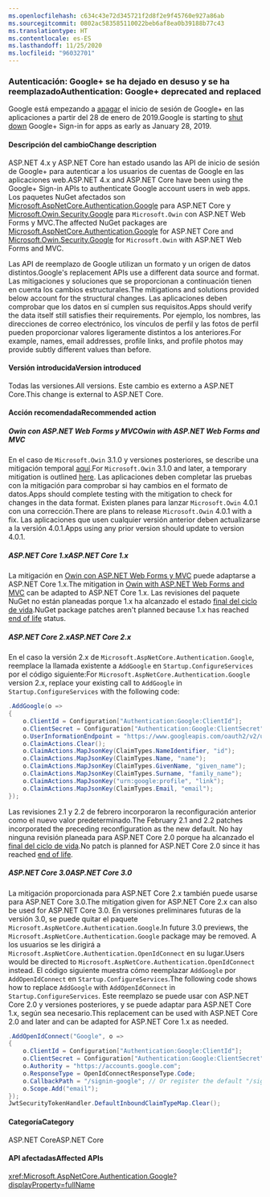 ```yaml
---
ms.openlocfilehash: c634c43e72d345721f2d8f2e9f45760e927a86ab
ms.sourcegitcommit: 0802ac583585110022beb6af8ea0b39188b77c43
ms.translationtype: HT
ms.contentlocale: es-ES
ms.lasthandoff: 11/25/2020
ms.locfileid: "96032701"
---
```

### <a name="authentication-google-deprecated-and-replaced"></a><span data-ttu-id="38b11-101">Autenticación: Google+ se ha dejado en desuso y se ha reemplazado</span><span class="sxs-lookup"><span data-stu-id="38b11-101">Authentication: Google+ deprecated and replaced</span></span>

<span data-ttu-id="38b11-102">Google está empezando a [apagar](https://developers.google.com/+/api-shutdown) el inicio de sesión de Google+ en las aplicaciones a partir del 28 de enero de 2019.</span><span class="sxs-lookup"><span data-stu-id="38b11-102">Google is starting to [shut down](https://developers.google.com/+/api-shutdown) Google+ Sign-in for apps as early as January 28, 2019.</span></span>

#### <a name="change-description"></a><span data-ttu-id="38b11-103">Descripción del cambio</span><span class="sxs-lookup"><span data-stu-id="38b11-103">Change description</span></span>

<span data-ttu-id="38b11-104">ASP.NET 4.x y ASP.NET Core han estado usando las API de inicio de sesión de Google+ para autenticar a los usuarios de cuentas de Google en las aplicaciones web.</span><span class="sxs-lookup"><span data-stu-id="38b11-104">ASP.NET 4.x and ASP.NET Core have been using the Google+ Sign-in APIs to authenticate Google account users in web apps.</span></span> <span data-ttu-id="38b11-105">Los paquetes NuGet afectados son [Microsoft.AspNetCore.Authentication.Google](https://www.nuget.org/packages/Microsoft.AspNetCore.Authentication.Google/) para ASP.NET Core y [Microsoft.Owin.Security.Google](https://www.nuget.org/packages/Microsoft.Owin.Security.Google/) para `Microsoft.Owin` con ASP.NET Web Forms y MVC.</span><span class="sxs-lookup"><span data-stu-id="38b11-105">The affected NuGet packages are [Microsoft.AspNetCore.Authentication.Google](https://www.nuget.org/packages/Microsoft.AspNetCore.Authentication.Google/) for ASP.NET Core and [Microsoft.Owin.Security.Google](https://www.nuget.org/packages/Microsoft.Owin.Security.Google/) for `Microsoft.Owin` with ASP.NET Web Forms and MVC.</span></span>

<span data-ttu-id="38b11-106">Las API de reemplazo de Google utilizan un formato y un origen de datos distintos.</span><span class="sxs-lookup"><span data-stu-id="38b11-106">Google's replacement APIs use a different data source and format.</span></span> <span data-ttu-id="38b11-107">Las mitigaciones y soluciones que se proporcionan a continuación tienen en cuenta los cambios estructurales.</span><span class="sxs-lookup"><span data-stu-id="38b11-107">The mitigations and solutions provided below account for the structural changes.</span></span> <span data-ttu-id="38b11-108">Las aplicaciones deben comprobar que los datos en sí cumplen sus requisitos.</span><span class="sxs-lookup"><span data-stu-id="38b11-108">Apps should verify the data itself still satisfies their requirements.</span></span> <span data-ttu-id="38b11-109">Por ejemplo, los nombres, las direcciones de correo electrónico, los vínculos de perfil y las fotos de perfil pueden proporcionar valores ligeramente distintos a los anteriores.</span><span class="sxs-lookup"><span data-stu-id="38b11-109">For example, names, email addresses, profile links, and profile photos may provide subtly different values than before.</span></span>

#### <a name="version-introduced"></a><span data-ttu-id="38b11-110">Versión introducida</span><span class="sxs-lookup"><span data-stu-id="38b11-110">Version introduced</span></span>

<span data-ttu-id="38b11-111">Todas las versiones.</span><span class="sxs-lookup"><span data-stu-id="38b11-111">All versions.</span></span> <span data-ttu-id="38b11-112">Este cambio es externo a ASP.NET Core.</span><span class="sxs-lookup"><span data-stu-id="38b11-112">This change is external to ASP.NET Core.</span></span>

#### <a name="recommended-action"></a><span data-ttu-id="38b11-113">Acción recomendada</span><span class="sxs-lookup"><span data-stu-id="38b11-113">Recommended action</span></span>

##### <a name="owin-with-aspnet-web-forms-and-mvc"></a><span data-ttu-id="38b11-114">Owin con ASP.NET Web Forms y MVC</span><span class="sxs-lookup"><span data-stu-id="38b11-114">Owin with ASP.NET Web Forms and MVC</span></span>

<span data-ttu-id="38b11-115">En el caso de `Microsoft.Owin` 3.1.0 y versiones posteriores, se describe una mitigación temporal [aquí](https://github.com/aspnet/AspNetKatana/issues/251#issuecomment-449587635).</span><span class="sxs-lookup"><span data-stu-id="38b11-115">For `Microsoft.Owin` 3.1.0 and later, a temporary mitigation is outlined [here](https://github.com/aspnet/AspNetKatana/issues/251#issuecomment-449587635).</span></span> <span data-ttu-id="38b11-116">Las aplicaciones deben completar las pruebas con la mitigación para comprobar si hay cambios en el formato de datos.</span><span class="sxs-lookup"><span data-stu-id="38b11-116">Apps should complete testing with the mitigation to check for changes in the data format.</span></span> <span data-ttu-id="38b11-117">Existen planes para lanzar `Microsoft.Owin` 4.0.1 con una corrección.</span><span class="sxs-lookup"><span data-stu-id="38b11-117">There are plans to release `Microsoft.Owin` 4.0.1 with a fix.</span></span> <span data-ttu-id="38b11-118">Las aplicaciones que usen cualquier versión anterior deben actualizarse a la versión 4.0.1.</span><span class="sxs-lookup"><span data-stu-id="38b11-118">Apps using any prior version should update to version 4.0.1.</span></span>

##### <a name="aspnet-core-1x"></a><span data-ttu-id="38b11-119">ASP.NET Core 1.x</span><span class="sxs-lookup"><span data-stu-id="38b11-119">ASP.NET Core 1.x</span></span>

<span data-ttu-id="38b11-120">La mitigación en [Owin con ASP.NET Web Forms y MVC](#owin-with-aspnet-web-forms-and-mvc) puede adaptarse a ASP.NET Core 1.x.</span><span class="sxs-lookup"><span data-stu-id="38b11-120">The mitigation in [Owin with ASP.NET Web Forms and MVC](#owin-with-aspnet-web-forms-and-mvc) can be adapted to ASP.NET Core 1.x.</span></span> <span data-ttu-id="38b11-121">Las revisiones del paquete NuGet no están planeadas porque 1.x ha alcanzado el estado [final del ciclo de vida](https://dotnet.microsoft.com/platform/support-policy).</span><span class="sxs-lookup"><span data-stu-id="38b11-121">NuGet package patches aren't planned because 1.x has reached [end of life](https://dotnet.microsoft.com/platform/support-policy) status.</span></span>

##### <a name="aspnet-core-2x"></a><span data-ttu-id="38b11-122">ASP.NET Core 2.x</span><span class="sxs-lookup"><span data-stu-id="38b11-122">ASP.NET Core 2.x</span></span>

<span data-ttu-id="38b11-123">En el caso la versión 2.x de `Microsoft.AspNetCore.Authentication.Google`, reemplace la llamada existente a `AddGoogle` en `Startup.ConfigureServices` por el código siguiente:</span><span class="sxs-lookup"><span data-stu-id="38b11-123">For `Microsoft.AspNetCore.Authentication.Google` version 2.x, replace your existing call to `AddGoogle` in `Startup.ConfigureServices` with the following code:</span></span>

```csharp
.AddGoogle(o =>
{
    o.ClientId = Configuration["Authentication:Google:ClientId"];
    o.ClientSecret = Configuration["Authentication:Google:ClientSecret"];
    o.UserInformationEndpoint = "https://www.googleapis.com/oauth2/v2/userinfo";
    o.ClaimActions.Clear();
    o.ClaimActions.MapJsonKey(ClaimTypes.NameIdentifier, "id");
    o.ClaimActions.MapJsonKey(ClaimTypes.Name, "name");
    o.ClaimActions.MapJsonKey(ClaimTypes.GivenName, "given_name");
    o.ClaimActions.MapJsonKey(ClaimTypes.Surname, "family_name");
    o.ClaimActions.MapJsonKey("urn:google:profile", "link");
    o.ClaimActions.MapJsonKey(ClaimTypes.Email, "email");
});
```

<span data-ttu-id="38b11-124">Las revisiones 2.1 y 2.2 de febrero incorporaron la reconfiguración anterior como el nuevo valor predeterminado.</span><span class="sxs-lookup"><span data-stu-id="38b11-124">The February 2.1 and 2.2 patches incorporated the preceding reconfiguration as the new default.</span></span> <span data-ttu-id="38b11-125">No hay ninguna revisión planeada para ASP.NET Core 2.0 porque ha alcanzado el [final del ciclo de vida](https://dotnet.microsoft.com/platform/support-policy).</span><span class="sxs-lookup"><span data-stu-id="38b11-125">No patch is planned for ASP.NET Core 2.0 since it has reached [end of life](https://dotnet.microsoft.com/platform/support-policy).</span></span>

##### <a name="aspnet-core-30"></a><span data-ttu-id="38b11-126">ASP.NET Core 3.0</span><span class="sxs-lookup"><span data-stu-id="38b11-126">ASP.NET Core 3.0</span></span>

<span data-ttu-id="38b11-127">La mitigación proporcionada para ASP.NET Core 2.x también puede usarse para ASP.NET Core 3.0.</span><span class="sxs-lookup"><span data-stu-id="38b11-127">The mitigation given for ASP.NET Core 2.x can also be used for ASP.NET Core 3.0.</span></span> <span data-ttu-id="38b11-128">En versiones preliminares futuras de la versión 3.0, se puede quitar el paquete `Microsoft.AspNetCore.Authentication.Google`.</span><span class="sxs-lookup"><span data-stu-id="38b11-128">In future 3.0 previews, the `Microsoft.AspNetCore.Authentication.Google` package may be removed.</span></span> <span data-ttu-id="38b11-129">A los usuarios se les dirigirá a `Microsoft.AspNetCore.Authentication.OpenIdConnect` en su lugar.</span><span class="sxs-lookup"><span data-stu-id="38b11-129">Users would be directed to `Microsoft.AspNetCore.Authentication.OpenIdConnect` instead.</span></span> <span data-ttu-id="38b11-130">El código siguiente muestra cómo reemplazar `AddGoogle` por `AddOpenIdConnect` en `Startup.ConfigureServices`.</span><span class="sxs-lookup"><span data-stu-id="38b11-130">The following code shows how to replace `AddGoogle` with `AddOpenIdConnect` in `Startup.ConfigureServices`.</span></span> <span data-ttu-id="38b11-131">Este reemplazo se puede usar con ASP.NET Core 2.0 y versiones posteriores, y se puede adaptar para ASP.NET Core 1.x, según sea necesario.</span><span class="sxs-lookup"><span data-stu-id="38b11-131">This replacement can be used with ASP.NET Core 2.0 and later and can be adapted for ASP.NET Core 1.x as needed.</span></span>

```csharp
.AddOpenIdConnect("Google", o =>
{
    o.ClientId = Configuration["Authentication:Google:ClientId"];
    o.ClientSecret = Configuration["Authentication:Google:ClientSecret"];
    o.Authority = "https://accounts.google.com";
    o.ResponseType = OpenIdConnectResponseType.Code;
    o.CallbackPath = "/signin-google"; // Or register the default "/sigin-oidc"
    o.Scope.Add("email");
});
JwtSecurityTokenHandler.DefaultInboundClaimTypeMap.Clear();
```

#### <a name="category"></a><span data-ttu-id="38b11-132">Categoría</span><span class="sxs-lookup"><span data-stu-id="38b11-132">Category</span></span>

<span data-ttu-id="38b11-133">ASP.NET Core</span><span class="sxs-lookup"><span data-stu-id="38b11-133">ASP.NET Core</span></span>

#### <a name="affected-apis"></a><span data-ttu-id="38b11-134">API afectadas</span><span class="sxs-lookup"><span data-stu-id="38b11-134">Affected APIs</span></span>

<xref:Microsoft.AspNetCore.Authentication.Google?displayProperty=fullName>

<!-- 

#### Affected APIs

`N:Microsoft.AspNetCore.Authentication.Google`

-->
